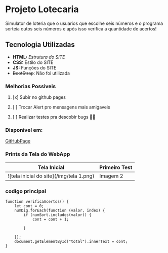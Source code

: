 # Projeto Lotecaria
Simulator de loteria que o usuarios que escolhe seis números e o programa sorteia outos seis números e após isso verifica a quantidade de acertos!

## Tecnologia Utilizadas
- **HTML:** _Estrutura do SITE_
- **CSS:** Estilo do SITE
- **JS:** Funções do SITE
- ~~BootStrap~~: Não foi utilizada

### Melhorias Possiveis
1. [x] Subir no github pages

2. [ ] Trocar Alert pro mensagens mais amigaveis

3. [ ] Realizar testes pra descobir bugs 🐱‍👤

### Disponivel em:
[GitHubPage](https://bcezs.github.io/Loteca-Vesp/)

### Prints da Tela do WebApp

| Tela Inicial | Primeiro Test   |
|--------------|-----------------|
| ![tela inicial do site](/img/tela 1.png)     | Imagem 2        |



### codigo principal
```js:
function verificaAcertos() {
    let cont = 0;
    numDig.forEach(function (valor, index) {
        if (numSort.includes(valor)) {
            cont = cont + 1;

        }

    });
    document.getElementById("total").innerText = cont;
}
```
